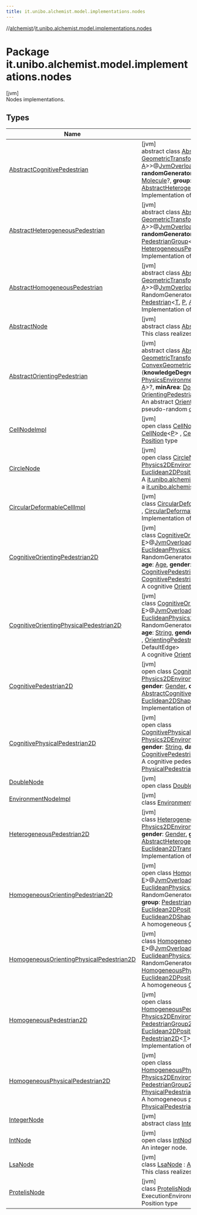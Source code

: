 ```yaml
---
title: it.unibo.alchemist.model.implementations.nodes
---
```

//[alchemist](../../index.html)/[it.unibo.alchemist.model.implementations.nodes](index.html)



# Package it.unibo.alchemist.model.implementations.nodes



[jvm]\
Nodes implementations.



## Types


| Name | Summary |
|---|---|
| [AbstractCognitivePedestrian](-abstract-cognitive-pedestrian/index.html) | [jvm]<br>abstract class [AbstractCognitivePedestrian](-abstract-cognitive-pedestrian/index.html)<[T](-abstract-cognitive-pedestrian/index.html), [P](-abstract-cognitive-pedestrian/index.html) : [Position](../it.unibo.alchemist.model.interfaces/-position/index.html)<[P](-abstract-cognitive-pedestrian/index.html)>, [Vector](../it.unibo.alchemist.model.interfaces.geometry/-vector/index.html)<[P](-abstract-cognitive-pedestrian/index.html)>, [A](-abstract-cognitive-pedestrian/index.html) : [GeometricTransformation](../it.unibo.alchemist.model.interfaces.geometry/-geometric-transformation/index.html)<[P](-abstract-cognitive-pedestrian/index.html)>, [F](-abstract-cognitive-pedestrian/index.html) : [GeometricShapeFactory](../it.unibo.alchemist.model.interfaces.geometry/-geometric-shape-factory/index.html)<[P](-abstract-cognitive-pedestrian/index.html), [A](-abstract-cognitive-pedestrian/index.html)>>@[JvmOverloads](https://kotlinlang.org/api/latest/jvm/stdlib/kotlin.jvm/-jvm-overloads/index.html)()constructor(**environment**: [PhysicsEnvironment](../it.unibo.alchemist.model.interfaces.environments/-physics-environment/index.html)<[T](-abstract-cognitive-pedestrian/index.html), [P](-abstract-cognitive-pedestrian/index.html), [A](-abstract-cognitive-pedestrian/index.html), [F](-abstract-cognitive-pedestrian/index.html)>, **randomGenerator**: RandomGenerator, **age**: [Age](../it.unibo.alchemist.model.cognitiveagents.impact.individual/-age/index.html), **gender**: [Gender](../it.unibo.alchemist.model.cognitiveagents.impact.individual/-gender/index.html), **danger**: [Molecule](../it.unibo.alchemist.model.interfaces/-molecule/index.html)?, **group**: [PedestrianGroup](../it.unibo.alchemist.model.interfaces/-pedestrian-group/index.html)<[T](-abstract-cognitive-pedestrian/index.html), [P](-abstract-cognitive-pedestrian/index.html), [A](-abstract-cognitive-pedestrian/index.html)>?, **cognitive**: [CognitiveModel](../it.unibo.alchemist.model.cognitiveagents/-cognitive-model/index.html)?) : [AbstractHeterogeneousPedestrian](-abstract-heterogeneous-pedestrian/index.html)<[T](-abstract-cognitive-pedestrian/index.html), [P](-abstract-cognitive-pedestrian/index.html), [A](-abstract-cognitive-pedestrian/index.html), [F](-abstract-cognitive-pedestrian/index.html)> , [CognitivePedestrian](../it.unibo.alchemist.model.interfaces/-cognitive-pedestrian/index.html)<[T](-abstract-cognitive-pedestrian/index.html), [P](-abstract-cognitive-pedestrian/index.html), [A](-abstract-cognitive-pedestrian/index.html)> <br>Implementation of a cognitive pedestrian. |
| [AbstractHeterogeneousPedestrian](-abstract-heterogeneous-pedestrian/index.html) | [jvm]<br>abstract class [AbstractHeterogeneousPedestrian](-abstract-heterogeneous-pedestrian/index.html)<[T](-abstract-heterogeneous-pedestrian/index.html), [P](-abstract-heterogeneous-pedestrian/index.html) : [Vector](../it.unibo.alchemist.model.interfaces.geometry/-vector/index.html)<[P](-abstract-heterogeneous-pedestrian/index.html)>, [Position](../it.unibo.alchemist.model.interfaces/-position/index.html)<[P](-abstract-heterogeneous-pedestrian/index.html)>, [A](-abstract-heterogeneous-pedestrian/index.html) : [GeometricTransformation](../it.unibo.alchemist.model.interfaces.geometry/-geometric-transformation/index.html)<[P](-abstract-heterogeneous-pedestrian/index.html)>, [F](-abstract-heterogeneous-pedestrian/index.html) : [GeometricShapeFactory](../it.unibo.alchemist.model.interfaces.geometry/-geometric-shape-factory/index.html)<[P](-abstract-heterogeneous-pedestrian/index.html), [A](-abstract-heterogeneous-pedestrian/index.html)>>@[JvmOverloads](https://kotlinlang.org/api/latest/jvm/stdlib/kotlin.jvm/-jvm-overloads/index.html)()constructor(**environment**: [PhysicsEnvironment](../it.unibo.alchemist.model.interfaces.environments/-physics-environment/index.html)<[T](-abstract-heterogeneous-pedestrian/index.html), [P](-abstract-heterogeneous-pedestrian/index.html), [A](-abstract-heterogeneous-pedestrian/index.html), [F](-abstract-heterogeneous-pedestrian/index.html)>, **randomGenerator**: RandomGenerator, **age**: [Age](../it.unibo.alchemist.model.cognitiveagents.impact.individual/-age/index.html), **gender**: [Gender](../it.unibo.alchemist.model.cognitiveagents.impact.individual/-gender/index.html), **group**: [PedestrianGroup](../it.unibo.alchemist.model.interfaces/-pedestrian-group/index.html)<[T](-abstract-heterogeneous-pedestrian/index.html), [P](-abstract-heterogeneous-pedestrian/index.html), [A](-abstract-heterogeneous-pedestrian/index.html)>?) : [AbstractHomogeneousPedestrian](-abstract-homogeneous-pedestrian/index.html)<[T](-abstract-heterogeneous-pedestrian/index.html), [P](-abstract-heterogeneous-pedestrian/index.html), [A](-abstract-heterogeneous-pedestrian/index.html), [F](-abstract-heterogeneous-pedestrian/index.html)> , [HeterogeneousPedestrian](../it.unibo.alchemist.model.interfaces/-heterogeneous-pedestrian/index.html)<[T](-abstract-heterogeneous-pedestrian/index.html), [P](-abstract-heterogeneous-pedestrian/index.html), [A](-abstract-heterogeneous-pedestrian/index.html)> <br>Implementation of a heterogeneous pedestrian. |
| [AbstractHomogeneousPedestrian](-abstract-homogeneous-pedestrian/index.html) | [jvm]<br>abstract class [AbstractHomogeneousPedestrian](-abstract-homogeneous-pedestrian/index.html)<[T](-abstract-homogeneous-pedestrian/index.html), [P](-abstract-homogeneous-pedestrian/index.html) : [Position](../it.unibo.alchemist.model.interfaces/-position/index.html)<[P](-abstract-homogeneous-pedestrian/index.html)>, [Vector](../it.unibo.alchemist.model.interfaces.geometry/-vector/index.html)<[P](-abstract-homogeneous-pedestrian/index.html)>, [A](-abstract-homogeneous-pedestrian/index.html) : [GeometricTransformation](../it.unibo.alchemist.model.interfaces.geometry/-geometric-transformation/index.html)<[P](-abstract-homogeneous-pedestrian/index.html)>, [F](-abstract-homogeneous-pedestrian/index.html) : [GeometricShapeFactory](../it.unibo.alchemist.model.interfaces.geometry/-geometric-shape-factory/index.html)<[P](-abstract-homogeneous-pedestrian/index.html), [A](-abstract-homogeneous-pedestrian/index.html)>>@[JvmOverloads](https://kotlinlang.org/api/latest/jvm/stdlib/kotlin.jvm/-jvm-overloads/index.html)()constructor(**environment**: [PhysicsEnvironment](../it.unibo.alchemist.model.interfaces.environments/-physics-environment/index.html)<[T](-abstract-homogeneous-pedestrian/index.html), [P](-abstract-homogeneous-pedestrian/index.html), [A](-abstract-homogeneous-pedestrian/index.html), [F](-abstract-homogeneous-pedestrian/index.html)>, **rg**: RandomGenerator, **group**: [PedestrianGroup](../it.unibo.alchemist.model.interfaces/-pedestrian-group/index.html)<[T](-abstract-homogeneous-pedestrian/index.html), [P](-abstract-homogeneous-pedestrian/index.html), [A](-abstract-homogeneous-pedestrian/index.html)>?) : [AbstractNode](-abstract-node/index.html)<[T](-abstract-homogeneous-pedestrian/index.html)> , [Pedestrian](../it.unibo.alchemist.model.interfaces/-pedestrian/index.html)<[T](-abstract-homogeneous-pedestrian/index.html), [P](-abstract-homogeneous-pedestrian/index.html), [A](-abstract-homogeneous-pedestrian/index.html)> <br>Implementation of a basic pedestrian. |
| [AbstractNode](-abstract-node/index.html) | [jvm]<br>abstract class [AbstractNode](-abstract-node/index.html)<[T](-abstract-node/index.html)> : [Node](../it.unibo.alchemist.model.interfaces/-node/index.html)<[T](../it.unibo.alchemist.model.implementations.layers/-step-layer/index.html)> <br>This class realizes an abstract node. |
| [AbstractOrientingPedestrian](-abstract-orienting-pedestrian/index.html) | [jvm]<br>abstract class [AbstractOrientingPedestrian](-abstract-orienting-pedestrian/index.html)<[T](-abstract-orienting-pedestrian/index.html), [P](-abstract-orienting-pedestrian/index.html) : [Position](../it.unibo.alchemist.model.interfaces/-position/index.html)<[P](-abstract-orienting-pedestrian/index.html)>, [Vector](../it.unibo.alchemist.model.interfaces.geometry/-vector/index.html)<[P](-abstract-orienting-pedestrian/index.html)>, [A](-abstract-orienting-pedestrian/index.html) : [GeometricTransformation](../it.unibo.alchemist.model.interfaces.geometry/-geometric-transformation/index.html)<[P](-abstract-orienting-pedestrian/index.html)>, [L](-abstract-orienting-pedestrian/index.html) : [ConvexGeometricShape](../it.unibo.alchemist.model.interfaces.geometry/-convex-geometric-shape/index.html)<[P](-abstract-orienting-pedestrian/index.html), [A](-abstract-orienting-pedestrian/index.html)>, [N](-abstract-orienting-pedestrian/index.html) : [ConvexGeometricShape](../it.unibo.alchemist.model.interfaces.geometry/-convex-geometric-shape/index.html)<[P](-abstract-orienting-pedestrian/index.html), [A](-abstract-orienting-pedestrian/index.html)>, [E](-abstract-orienting-pedestrian/index.html), [F](-abstract-orienting-pedestrian/index.html) : [GeometricShapeFactory](../it.unibo.alchemist.model.interfaces.geometry/-geometric-shape-factory/index.html)<[P](-abstract-orienting-pedestrian/index.html), [A](-abstract-orienting-pedestrian/index.html)>>(**knowledgeDegree**: [Double](https://kotlinlang.org/api/latest/jvm/stdlib/kotlin/-double/index.html), **randomGenerator**: RandomGenerator, **environment**: [PhysicsEnvironmentWithGraph](../it.unibo.alchemist.model.interfaces.environments/-physics-environment-with-graph/index.html)<*, [T](-abstract-orienting-pedestrian/index.html), [P](-abstract-orienting-pedestrian/index.html), [A](-abstract-orienting-pedestrian/index.html), [N](-abstract-orienting-pedestrian/index.html), [E](-abstract-orienting-pedestrian/index.html), [F](-abstract-orienting-pedestrian/index.html)>, **group**: [PedestrianGroup](../it.unibo.alchemist.model.interfaces/-pedestrian-group/index.html)<[T](-abstract-orienting-pedestrian/index.html), [P](-abstract-orienting-pedestrian/index.html), [A](-abstract-orienting-pedestrian/index.html)>?, **minArea**: [Double](https://kotlinlang.org/api/latest/jvm/stdlib/kotlin/-double/index.html)) : [AbstractHomogeneousPedestrian](-abstract-homogeneous-pedestrian/index.html)<[T](-abstract-orienting-pedestrian/index.html), [P](-abstract-orienting-pedestrian/index.html), [A](-abstract-orienting-pedestrian/index.html), [F](-abstract-orienting-pedestrian/index.html)> , [OrientingPedestrian](../it.unibo.alchemist.model.interfaces/-orienting-pedestrian/index.html)<[T](-abstract-orienting-pedestrian/index.html), [P](-abstract-orienting-pedestrian/index.html), [A](-abstract-orienting-pedestrian/index.html), [L](-abstract-orienting-pedestrian/index.html), DefaultEdge> <br>An abstract [OrientingPedestrian](../it.unibo.alchemist.model.interfaces/-orienting-pedestrian/index.html), contains an algorithm for the generation of a pseudo-random [cognitiveMap](-abstract-orienting-pedestrian/cognitive-map.html). |
| [CellNodeImpl](-cell-node-impl/index.html) | [jvm]<br>open class [CellNodeImpl](-cell-node-impl/index.html)<[P](-cell-node-impl/index.html) : [Position](../it.unibo.alchemist.model.interfaces/-position/index.html)<[P](../it.unibo.alchemist.model.implementations.layers/-biomol-gradient-layer/index.html)>?, [Vector](../it.unibo.alchemist.model.interfaces.geometry/-vector/index.html)<[P](../it.unibo.alchemist.model.implementations.layers/-biomol-gradient-layer/index.html)>?> : [DoubleNode](-double-node/index.html), [CellNode](../it.unibo.alchemist.model.interfaces/-cell-node/index.html)<[P](../it.unibo.alchemist.model.implementations.layers/-biomol-gradient-layer/index.html)> , [CellWithCircularArea](../it.unibo.alchemist.model.interfaces/-cell-with-circular-area/index.html)<[P](../it.unibo.alchemist.model.implementations.layers/-biomol-gradient-layer/index.html)> <br>[Position](../it.unibo.alchemist.model.interfaces/-position/index.html) type |
| [CircleNode](-circle-node/index.html) | [jvm]<br>open class [CircleNode](-circle-node/index.html)<[T](-circle-node/index.html)>@[JvmOverloads](https://kotlinlang.org/api/latest/jvm/stdlib/kotlin.jvm/-jvm-overloads/index.html)()constructor(**env**: [Physics2DEnvironment](../it.unibo.alchemist.model.interfaces.environments/-physics2-d-environment/index.html)<[T](-circle-node/index.html)>, **radius**: [Double](https://kotlinlang.org/api/latest/jvm/stdlib/kotlin/-double/index.html)) : [AbstractNode](-abstract-node/index.html)<[T](-circle-node/index.html)> , [NodeWithShape](../it.unibo.alchemist.model.interfaces.nodes/-node-with-shape/index.html)<[T](-circle-node/index.html), [Euclidean2DPosition](../it.unibo.alchemist.model.implementations.positions/-euclidean2-d-position/index.html), [Euclidean2DTransformation](../it.unibo.alchemist.model.interfaces.geometry.euclidean2d/-euclidean2-d-transformation/index.html)> <br>A [it.unibo.alchemist.model.interfaces.Node](../it.unibo.alchemist.model.interfaces/-node/index.html) with a circle shape meant to be added to a [it.unibo.alchemist.model.interfaces.environments.PhysicsEnvironment](../it.unibo.alchemist.model.interfaces.environments/-physics-environment/index.html). |
| [CircularDeformableCellImpl](-circular-deformable-cell-impl/index.html) | [jvm]<br>class [CircularDeformableCellImpl](-circular-deformable-cell-impl/index.html)<[P](-circular-deformable-cell-impl/index.html) : [Position](../it.unibo.alchemist.model.interfaces/-position/index.html)<[P](../it.unibo.alchemist.model.implementations.layers/-biomol-gradient-layer/index.html)>?, [Vector](../it.unibo.alchemist.model.interfaces.geometry/-vector/index.html)<[P](../it.unibo.alchemist.model.implementations.layers/-biomol-gradient-layer/index.html)>?> : [CellNodeImpl](-cell-node-impl/index.html)<[P](../it.unibo.alchemist.model.implementations.layers/-biomol-gradient-layer/index.html)> , [CircularDeformableCell](../it.unibo.alchemist.model.interfaces/-circular-deformable-cell/index.html)<[P](../it.unibo.alchemist.model.implementations.layers/-biomol-gradient-layer/index.html)> <br>Implementation of a circular deformable cell. |
| [CognitiveOrientingPedestrian2D](-cognitive-orienting-pedestrian2-d/index.html) | [jvm]<br>class [CognitiveOrientingPedestrian2D](-cognitive-orienting-pedestrian2-d/index.html)<[T](-cognitive-orienting-pedestrian2-d/index.html), [N](-cognitive-orienting-pedestrian2-d/index.html) : [ConvexPolygon](../it.unibo.alchemist.model.interfaces.geometry.euclidean2d/-convex-polygon/index.html), [E](-cognitive-orienting-pedestrian2-d/index.html)>@[JvmOverloads](https://kotlinlang.org/api/latest/jvm/stdlib/kotlin.jvm/-jvm-overloads/index.html)()constructor(**environment**: [EuclideanPhysics2DEnvironmentWithGraph](../it.unibo.alchemist.model.interfaces.environments/-euclidean-physics2-d-environment-with-graph/index.html)<*, [T](-cognitive-orienting-pedestrian2-d/index.html), [N](-cognitive-orienting-pedestrian2-d/index.html), [E](-cognitive-orienting-pedestrian2-d/index.html)>, **randomGenerator**: RandomGenerator, **knowledgeDegree**: [Double](https://kotlinlang.org/api/latest/jvm/stdlib/kotlin/-double/index.html), **group**: [PedestrianGroup2D](../it.unibo.alchemist.model.interfaces/-pedestrian-group2-d/index.html)<[T](-cognitive-orienting-pedestrian2-d/index.html)>?, **age**: [Age](../it.unibo.alchemist.model.cognitiveagents.impact.individual/-age/index.html), **gender**: [Gender](../it.unibo.alchemist.model.cognitiveagents.impact.individual/-gender/index.html), **danger**: [Molecule](../it.unibo.alchemist.model.interfaces/-molecule/index.html)?, **consciousness**: [CognitivePedestrian2D](-cognitive-pedestrian2-d/index.html)<[T](-cognitive-orienting-pedestrian2-d/index.html)>) : [HomogeneousOrientingPedestrian2D](-homogeneous-orienting-pedestrian2-d/index.html)<[T](-cognitive-orienting-pedestrian2-d/index.html), [N](-cognitive-orienting-pedestrian2-d/index.html), [E](-cognitive-orienting-pedestrian2-d/index.html)> , [CognitivePedestrian](../it.unibo.alchemist.model.interfaces/-cognitive-pedestrian/index.html)<[T](-cognitive-orienting-pedestrian2-d/index.html), [Euclidean2DPosition](../it.unibo.alchemist.model.implementations.positions/-euclidean2-d-position/index.html), [Euclidean2DTransformation](../it.unibo.alchemist.model.interfaces.geometry.euclidean2d/-euclidean2-d-transformation/index.html)> <br>A cognitive [OrientingPedestrian](../it.unibo.alchemist.model.interfaces/-orienting-pedestrian/index.html) in the Euclidean world. |
| [CognitiveOrientingPhysicalPedestrian2D](-cognitive-orienting-physical-pedestrian2-d/index.html) | [jvm]<br>class [CognitiveOrientingPhysicalPedestrian2D](-cognitive-orienting-physical-pedestrian2-d/index.html)<[T](-cognitive-orienting-physical-pedestrian2-d/index.html), [N](-cognitive-orienting-physical-pedestrian2-d/index.html) : [ConvexPolygon](../it.unibo.alchemist.model.interfaces.geometry.euclidean2d/-convex-polygon/index.html), [E](-cognitive-orienting-physical-pedestrian2-d/index.html)>@[JvmOverloads](https://kotlinlang.org/api/latest/jvm/stdlib/kotlin.jvm/-jvm-overloads/index.html)()constructor(**environment**: [EuclideanPhysics2DEnvironmentWithGraph](../it.unibo.alchemist.model.interfaces.environments/-euclidean-physics2-d-environment-with-graph/index.html)<*, [T](-cognitive-orienting-physical-pedestrian2-d/index.html), [N](-cognitive-orienting-physical-pedestrian2-d/index.html), [E](-cognitive-orienting-physical-pedestrian2-d/index.html)>, **randomGenerator**: RandomGenerator, **knowledgeDegree**: [Double](https://kotlinlang.org/api/latest/jvm/stdlib/kotlin/-double/index.html), **group**: [PedestrianGroup2D](../it.unibo.alchemist.model.interfaces/-pedestrian-group2-d/index.html)<[T](-cognitive-orienting-physical-pedestrian2-d/index.html)>?, **age**: [String](https://kotlinlang.org/api/latest/jvm/stdlib/kotlin/-string/index.html), **gender**: [String](https://kotlinlang.org/api/latest/jvm/stdlib/kotlin/-string/index.html), **danger**: [Molecule](../it.unibo.alchemist.model.interfaces/-molecule/index.html)?) : [CognitivePhysicalPedestrian2D](-cognitive-physical-pedestrian2-d/index.html)<[T](-cognitive-orienting-physical-pedestrian2-d/index.html)> , [OrientingPedestrian](../it.unibo.alchemist.model.interfaces/-orienting-pedestrian/index.html)<[T](-cognitive-orienting-physical-pedestrian2-d/index.html), [Euclidean2DPosition](../it.unibo.alchemist.model.implementations.positions/-euclidean2-d-position/index.html), [Euclidean2DTransformation](../it.unibo.alchemist.model.interfaces.geometry.euclidean2d/-euclidean2-d-transformation/index.html), [Ellipse](../it.unibo.alchemist.model.implementations.geometry.euclidean2d/-ellipse/index.html), DefaultEdge> <br>A cognitive [OrientingPedestrian2D](../it.unibo.alchemist.model.interfaces/index.html#1465026919%2FClasslikes%2F-134779887) capable of physical interactions. |
| [CognitivePedestrian2D](-cognitive-pedestrian2-d/index.html) | [jvm]<br>open class [CognitivePedestrian2D](-cognitive-pedestrian2-d/index.html)<[T](-cognitive-pedestrian2-d/index.html)>@[JvmOverloads](https://kotlinlang.org/api/latest/jvm/stdlib/kotlin.jvm/-jvm-overloads/index.html)()constructor(**environment**: [Physics2DEnvironment](../it.unibo.alchemist.model.interfaces.environments/-physics2-d-environment/index.html)<[T](-cognitive-pedestrian2-d/index.html)>, **randomGenerator**: RandomGenerator, **age**: [Age](../it.unibo.alchemist.model.cognitiveagents.impact.individual/-age/index.html), **gender**: [Gender](../it.unibo.alchemist.model.cognitiveagents.impact.individual/-gender/index.html), **danger**: [Molecule](../it.unibo.alchemist.model.interfaces/-molecule/index.html)?, **group**: [PedestrianGroup2D](../it.unibo.alchemist.model.interfaces/-pedestrian-group2-d/index.html)<[T](-cognitive-pedestrian2-d/index.html)>?) : [AbstractCognitivePedestrian](-abstract-cognitive-pedestrian/index.html)<[T](-cognitive-pedestrian2-d/index.html), [Euclidean2DPosition](../it.unibo.alchemist.model.implementations.positions/-euclidean2-d-position/index.html), [Euclidean2DTransformation](../it.unibo.alchemist.model.interfaces.geometry.euclidean2d/-euclidean2-d-transformation/index.html), [Euclidean2DShapeFactory](../it.unibo.alchemist.model.interfaces.geometry.euclidean2d/-euclidean2-d-shape-factory/index.html)> , [Pedestrian2D](../it.unibo.alchemist.model.interfaces/-pedestrian2-d/index.html)<[T](-cognitive-pedestrian2-d/index.html)> <br>Implementation of a cognitive pedestrian in the Euclidean world. |
| [CognitivePhysicalPedestrian2D](-cognitive-physical-pedestrian2-d/index.html) | [jvm]<br>open class [CognitivePhysicalPedestrian2D](-cognitive-physical-pedestrian2-d/index.html)<[T](-cognitive-physical-pedestrian2-d/index.html)>@[JvmOverloads](https://kotlinlang.org/api/latest/jvm/stdlib/kotlin.jvm/-jvm-overloads/index.html)()constructor(**environment**: [Physics2DEnvironment](../it.unibo.alchemist.model.interfaces.environments/-physics2-d-environment/index.html)<[T](-cognitive-physical-pedestrian2-d/index.html)>, **randomGenerator**: RandomGenerator, **age**: [String](https://kotlinlang.org/api/latest/jvm/stdlib/kotlin/-string/index.html), **gender**: [String](https://kotlinlang.org/api/latest/jvm/stdlib/kotlin/-string/index.html), **danger**: [Molecule](../it.unibo.alchemist.model.interfaces/-molecule/index.html)?, **group**: [PedestrianGroup2D](../it.unibo.alchemist.model.interfaces/-pedestrian-group2-d/index.html)<[T](-cognitive-physical-pedestrian2-d/index.html)>?) : [CognitivePedestrian2D](-cognitive-pedestrian2-d/index.html)<[T](-cognitive-physical-pedestrian2-d/index.html)> , [PhysicalPedestrian2D](../it.unibo.alchemist.model.interfaces/-physical-pedestrian2-d/index.html)<[T](-cognitive-physical-pedestrian2-d/index.html)> <br>A cognitive pedestrian capable of physical interactions, modeled as a [PhysicalPedestrian2D](../it.unibo.alchemist.model.interfaces/-physical-pedestrian2-d/index.html). |
| [DoubleNode](-double-node/index.html) | [jvm]<br>open class [DoubleNode](-double-node/index.html) : [AbstractNode](-abstract-node/index.html)<[Double](https://docs.oracle.com/javase/8/docs/api/java/lang/Double.html)> |
| [EnvironmentNodeImpl](-environment-node-impl/index.html) | [jvm]<br>class [EnvironmentNodeImpl](-environment-node-impl/index.html) : [DoubleNode](-double-node/index.html), [EnvironmentNode](../it.unibo.alchemist.model.interfaces/-environment-node/index.html) |
| [HeterogeneousPedestrian2D](-heterogeneous-pedestrian2-d/index.html) | [jvm]<br>class [HeterogeneousPedestrian2D](-heterogeneous-pedestrian2-d/index.html)<[T](-heterogeneous-pedestrian2-d/index.html)>@[JvmOverloads](https://kotlinlang.org/api/latest/jvm/stdlib/kotlin.jvm/-jvm-overloads/index.html)()constructor(**environment**: [Physics2DEnvironment](../it.unibo.alchemist.model.interfaces.environments/-physics2-d-environment/index.html)<[T](-heterogeneous-pedestrian2-d/index.html)>, **randomGenerator**: RandomGenerator, **age**: [Age](../it.unibo.alchemist.model.cognitiveagents.impact.individual/-age/index.html), **gender**: [Gender](../it.unibo.alchemist.model.cognitiveagents.impact.individual/-gender/index.html), **group**: [PedestrianGroup2D](../it.unibo.alchemist.model.interfaces/-pedestrian-group2-d/index.html)<[T](-heterogeneous-pedestrian2-d/index.html)>?) : [AbstractHeterogeneousPedestrian](-abstract-heterogeneous-pedestrian/index.html)<[T](-heterogeneous-pedestrian2-d/index.html), [Euclidean2DPosition](../it.unibo.alchemist.model.implementations.positions/-euclidean2-d-position/index.html), [Euclidean2DTransformation](../it.unibo.alchemist.model.interfaces.geometry.euclidean2d/-euclidean2-d-transformation/index.html), [Euclidean2DShapeFactory](../it.unibo.alchemist.model.interfaces.geometry.euclidean2d/-euclidean2-d-shape-factory/index.html)> , [Pedestrian2D](../it.unibo.alchemist.model.interfaces/-pedestrian2-d/index.html)<[T](-heterogeneous-pedestrian2-d/index.html)> <br>Implementation of a heterogeneous pedestrian in the Euclidean world. |
| [HomogeneousOrientingPedestrian2D](-homogeneous-orienting-pedestrian2-d/index.html) | [jvm]<br>open class [HomogeneousOrientingPedestrian2D](-homogeneous-orienting-pedestrian2-d/index.html)<[T](-homogeneous-orienting-pedestrian2-d/index.html), [N](-homogeneous-orienting-pedestrian2-d/index.html) : [ConvexPolygon](../it.unibo.alchemist.model.interfaces.geometry.euclidean2d/-convex-polygon/index.html), [E](-homogeneous-orienting-pedestrian2-d/index.html)>@[JvmOverloads](https://kotlinlang.org/api/latest/jvm/stdlib/kotlin.jvm/-jvm-overloads/index.html)()constructor(**environment**: [EuclideanPhysics2DEnvironmentWithGraph](../it.unibo.alchemist.model.interfaces.environments/-euclidean-physics2-d-environment-with-graph/index.html)<*, [T](-homogeneous-orienting-pedestrian2-d/index.html), [N](-homogeneous-orienting-pedestrian2-d/index.html), [E](-homogeneous-orienting-pedestrian2-d/index.html)>, **randomGenerator**: RandomGenerator, **knowledgeDegree**: [Double](https://kotlinlang.org/api/latest/jvm/stdlib/kotlin/-double/index.html), **minSide**: [Double](https://kotlinlang.org/api/latest/jvm/stdlib/kotlin/-double/index.html), **maxSide**: [Double](https://kotlinlang.org/api/latest/jvm/stdlib/kotlin/-double/index.html), **group**: [PedestrianGroup2D](../it.unibo.alchemist.model.interfaces/-pedestrian-group2-d/index.html)<[T](-homogeneous-orienting-pedestrian2-d/index.html)>?) : [AbstractOrientingPedestrian](-abstract-orienting-pedestrian/index.html)<[T](-homogeneous-orienting-pedestrian2-d/index.html), [Euclidean2DPosition](../it.unibo.alchemist.model.implementations.positions/-euclidean2-d-position/index.html), [Euclidean2DTransformation](../it.unibo.alchemist.model.interfaces.geometry.euclidean2d/-euclidean2-d-transformation/index.html), [Ellipse](../it.unibo.alchemist.model.implementations.geometry.euclidean2d/-ellipse/index.html), [N](-homogeneous-orienting-pedestrian2-d/index.html), [E](-homogeneous-orienting-pedestrian2-d/index.html), [Euclidean2DShapeFactory](../it.unibo.alchemist.model.interfaces.geometry.euclidean2d/-euclidean2-d-shape-factory/index.html)> , [Pedestrian2D](../it.unibo.alchemist.model.interfaces/-pedestrian2-d/index.html)<[T](-homogeneous-orienting-pedestrian2-d/index.html)> <br>A homogeneous [OrientingPedestrian](../it.unibo.alchemist.model.interfaces/-orienting-pedestrian/index.html) in the Euclidean world. |
| [HomogeneousOrientingPhysicalPedestrian2D](-homogeneous-orienting-physical-pedestrian2-d/index.html) | [jvm]<br>class [HomogeneousOrientingPhysicalPedestrian2D](-homogeneous-orienting-physical-pedestrian2-d/index.html)<[T](-homogeneous-orienting-physical-pedestrian2-d/index.html), [N](-homogeneous-orienting-physical-pedestrian2-d/index.html) : [ConvexPolygon](../it.unibo.alchemist.model.interfaces.geometry.euclidean2d/-convex-polygon/index.html), [E](-homogeneous-orienting-physical-pedestrian2-d/index.html)>@[JvmOverloads](https://kotlinlang.org/api/latest/jvm/stdlib/kotlin.jvm/-jvm-overloads/index.html)()constructor(**environment**: [EuclideanPhysics2DEnvironmentWithGraph](../it.unibo.alchemist.model.interfaces.environments/-euclidean-physics2-d-environment-with-graph/index.html)<*, [T](-homogeneous-orienting-physical-pedestrian2-d/index.html), [N](-homogeneous-orienting-physical-pedestrian2-d/index.html), [E](-homogeneous-orienting-physical-pedestrian2-d/index.html)>, **randomGenerator**: RandomGenerator, **knowledgeDegree**: [Double](https://kotlinlang.org/api/latest/jvm/stdlib/kotlin/-double/index.html), **group**: [PedestrianGroup2D](../it.unibo.alchemist.model.interfaces/-pedestrian-group2-d/index.html)<[T](-homogeneous-orienting-physical-pedestrian2-d/index.html)>?) : [HomogeneousPhysicalPedestrian2D](-homogeneous-physical-pedestrian2-d/index.html)<[T](-homogeneous-orienting-physical-pedestrian2-d/index.html)> , [OrientingPedestrian](../it.unibo.alchemist.model.interfaces/-orienting-pedestrian/index.html)<[T](-homogeneous-orienting-physical-pedestrian2-d/index.html), [Euclidean2DPosition](../it.unibo.alchemist.model.implementations.positions/-euclidean2-d-position/index.html), [Euclidean2DTransformation](../it.unibo.alchemist.model.interfaces.geometry.euclidean2d/-euclidean2-d-transformation/index.html), [Ellipse](../it.unibo.alchemist.model.implementations.geometry.euclidean2d/-ellipse/index.html), DefaultEdge> <br>A homogeneous [OrientingPedestrian2D](../it.unibo.alchemist.model.interfaces/index.html#1465026919%2FClasslikes%2F-134779887) capable of physical interactions. |
| [HomogeneousPedestrian2D](-homogeneous-pedestrian2-d/index.html) | [jvm]<br>open class [HomogeneousPedestrian2D](-homogeneous-pedestrian2-d/index.html)<[T](-homogeneous-pedestrian2-d/index.html)>@[JvmOverloads](https://kotlinlang.org/api/latest/jvm/stdlib/kotlin.jvm/-jvm-overloads/index.html)()constructor(**environment**: [Physics2DEnvironment](../it.unibo.alchemist.model.interfaces.environments/-physics2-d-environment/index.html)<[T](-homogeneous-pedestrian2-d/index.html)>, **randomGenerator**: RandomGenerator, **group**: [PedestrianGroup2D](../it.unibo.alchemist.model.interfaces/-pedestrian-group2-d/index.html)<[T](-homogeneous-pedestrian2-d/index.html)>?) : [AbstractHomogeneousPedestrian](-abstract-homogeneous-pedestrian/index.html)<[T](-homogeneous-pedestrian2-d/index.html), [Euclidean2DPosition](../it.unibo.alchemist.model.implementations.positions/-euclidean2-d-position/index.html), [Euclidean2DTransformation](../it.unibo.alchemist.model.interfaces.geometry.euclidean2d/-euclidean2-d-transformation/index.html), [Euclidean2DShapeFactory](../it.unibo.alchemist.model.interfaces.geometry.euclidean2d/-euclidean2-d-shape-factory/index.html)> , [Pedestrian2D](../it.unibo.alchemist.model.interfaces/-pedestrian2-d/index.html)<[T](-homogeneous-pedestrian2-d/index.html)> <br>Implementation of a homogeneous pedestrian in the Euclidean world. |
| [HomogeneousPhysicalPedestrian2D](-homogeneous-physical-pedestrian2-d/index.html) | [jvm]<br>open class [HomogeneousPhysicalPedestrian2D](-homogeneous-physical-pedestrian2-d/index.html)<[T](-homogeneous-physical-pedestrian2-d/index.html)>@[JvmOverloads](https://kotlinlang.org/api/latest/jvm/stdlib/kotlin.jvm/-jvm-overloads/index.html)()constructor(**environment**: [Physics2DEnvironment](../it.unibo.alchemist.model.interfaces.environments/-physics2-d-environment/index.html)<[T](-homogeneous-physical-pedestrian2-d/index.html)>, **randomGenerator**: RandomGenerator, **group**: [PedestrianGroup2D](../it.unibo.alchemist.model.interfaces/-pedestrian-group2-d/index.html)<[T](-homogeneous-physical-pedestrian2-d/index.html)>?) : [HomogeneousPedestrian2D](-homogeneous-pedestrian2-d/index.html)<[T](-homogeneous-physical-pedestrian2-d/index.html)> , [PhysicalPedestrian2D](../it.unibo.alchemist.model.interfaces/-physical-pedestrian2-d/index.html)<[T](-homogeneous-physical-pedestrian2-d/index.html)> <br>A homogeneous pedestrian capable of physical interactions, modeled as a [PhysicalPedestrian2D](../it.unibo.alchemist.model.interfaces/-physical-pedestrian2-d/index.html). |
| [IntegerNode](-integer-node/index.html) | [jvm]<br>abstract class [IntegerNode](-integer-node/index.html) : [AbstractNode](-abstract-node/index.html)<[Integer](https://docs.oracle.com/javase/8/docs/api/java/lang/Integer.html)> |
| [IntNode](-int-node/index.html) | [jvm]<br>open class [IntNode](-int-node/index.html)(**env**: [Environment](../it.unibo.alchemist.model.interfaces/-environment/index.html)<*, *>) : [AbstractNode](-abstract-node/index.html)<[Int](https://kotlinlang.org/api/latest/jvm/stdlib/kotlin/-int/index.html)> <br>An integer node. |
| [LsaNode](-lsa-node/index.html) | [jvm]<br>class [LsaNode](-lsa-node/index.html) : [AbstractNode](-abstract-node/index.html)<[List](https://docs.oracle.com/javase/8/docs/api/java/util/List.html)<[ILsaMolecule](../it.unibo.alchemist.model.interfaces/-i-lsa-molecule/index.html)>> , [ILsaNode](../it.unibo.alchemist.model.interfaces/-i-lsa-node/index.html)<br>This class realizes a node with LSA concentration. |
| [ProtelisNode](-protelis-node/index.html) | [jvm]<br>class [ProtelisNode](-protelis-node/index.html)<[P](-protelis-node/index.html) : [Position](../it.unibo.alchemist.model.interfaces/-position/index.html)<out [P](-protelis-node/index.html)>?> : [AbstractNode](-abstract-node/index.html)<[Any](https://kotlinlang.org/api/latest/jvm/stdlib/kotlin/-any/index.html)> , DeviceUID, ExecutionEnvironment<br>Position type |

